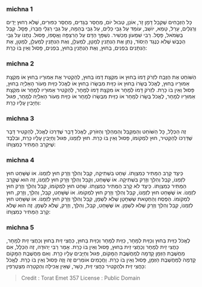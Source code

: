 
### michna 1
כָּל הַזְּבָחִים שֶׁקִּבֵּל דָּמָן זָר, אוֹנֵן, טְבוּל יוֹם, מְחֻסַּר בְּגָדִים, מְחֻסַּר כִּפּוּרִים, שֶׁלֹּא רְחוּץ יָדַיִם וְרַגְלַיִם, עָרֵל, טָמֵא, יוֹשֵׁב, עוֹמֵד עַל גַּבֵּי כֵלִים, עַל גַּבֵּי בְהֵמָה, עַל גַּבֵּי רַגְלֵי חֲבֵרוֹ, פָּסָל. קִבֵּל בַּשְּׂמֹאל, פָּסָל. רַבִּי שִׁמְעוֹן מַכְשִׁיר. נִשְׁפַּךְ הַדָּם עַל הָרִצְפָּה וַאֲסָפוֹ, פָּסוּל. נְתָנוֹ עַל גַּבֵּי הַכֶּבֶשׁ שֶׁלֹּא כְנֶגֶד הַיְסוֹד, נָתַן אֶת הַנִּתָּנִין לְמַטָּן, לְמַעְלָן, וְאֶת הַנִּתָּנִין לְמַעְלָן, לְמַטָּן, אֶת הַנִּתָּנִים בִּפְנִים, בַּחוּץ, וְאֶת הַנִּתָּנִין בַּחוּץ, בִּפְנִים, פָּסוּל וְאֵין בּוֹ כָרֵת: 

### michna 2
הַשּׁוֹחֵט אֶת הַזֶּבַח לִזְרֹק דָּמוֹ בַחוּץ אוֹ מִקְצָת דָּמוֹ בַחוּץ, לְהַקְטִיר אֶת אֵמוּרָיו בַּחוּץ אוֹ מִקְצָת אֵמוּרָיו בַּחוּץ, לֶאֱכֹל בְּשָׂרוֹ בַחוּץ אוֹ כַזַּיִת מִבְּשָׂרוֹ בַחוּץ אוֹ לֶאֱכֹל כַּזַּיִת מֵעוֹר הָאַלְיָה בַחוּץ, פָּסוּל וְאֵין בּוֹ כָרֵת. לִזְרֹק דָּמוֹ לְמָחָר אוֹ מִקְצָת דָּמוֹ לְמָחָר, לְהַקְטִיר אֵמוּרָיו לְמָחָר אוֹ מִקְצָת אֵמוּרָיו לְמָחָר, לֶאֱכֹל בְּשָׂרוֹ לְמָחָר אוֹ כַזַּיִת מִבְּשָׂרוֹ לְמָחָר אוֹ כַּזַּיִת מֵעוֹר הָאַלְיָה לְמָחָר, פִּגּוּל וְחַיָּבִין עָלָיו כָּרֵת: 

### michna 3
זֶה הַכְּלָל, כָּל הַשּׁוֹחֵט וְהַמְקַבֵּל וְהַמְהַלֵּךְ וְהַזּוֹרֵק, לֶאֱכֹל דָּבָר שֶׁדַּרְכּוֹ לֶאֱכֹל, לְהַקְטִיר דָּבָר שֶׁדַּרְכּוֹ לְהַקְטִיר, חוּץ לִמְקוֹמוֹ, פָּסוּל וְאֵין בּוֹ כָרֵת. חוּץ לִזְמַנּוֹ, פִּגּוּל וְחַיָּבִין עָלָיו כָּרֵת, וּבִלְבַד שֶׁיִּקְרַב הַמַּתִּיר כְּמִצְוָתוֹ: 

### michna 4
כֵּיצַד קָרַב הַמַּתִּיר כְּמִצְוָתוֹ. שָׁחַט בִּשְׁתִיקָה, קִבֵּל וְהִלֵּךְ וְזָרַק חוּץ לִזְמַנּוֹ. אוֹ שֶׁשָּׁחַט חוּץ לִזְמַנּוֹ, קִבֵּל וְהִלֵּךְ וְזָרַק בִּשְׁתִיקָה. אוֹ שֶׁשָּׁחַט, וְקִבֵּל וְהִלֵּךְ וְזָרַק חוּץ לִזְמַנּוֹ, זֶה הוּא שֶׁקָּרַב הַמַּתִּיר כְּמִצְוָתוֹ. כֵּיצַד לֹא קָרַב הַמַּתִּיר כְּמִצְוָתוֹ. שָׁחַט חוּץ לִמְקוֹמוֹ, קִבֵּל וְהִלֵּךְ וְזָרַק חוּץ לִזְמַנּוֹ. אוֹ שֶׁשָּׁחַט חוּץ לִזְמַנּוֹ, קִבֵּל וְהִלֵּךְ וְזָרַק חוּץ לִמְקוֹמוֹ. אוֹ שֶׁשָּׁחַט, קִבֵּל, וְהִלֵּךְ, וְזָרַק, חוּץ לִמְקוֹמוֹ. הַפֶּסַח וְהַחַטָּאת שֶׁשְּׁחָטָן שֶׁלֹּא לִשְׁמָן, קִבֵּל וְהִלֵּךְ וְזָרַק חוּץ לִזְמַנּוֹ. אוֹ שֶׁשָּׁחַט חוּץ לִזְמַנּוֹ, קִבֵּל וְהִלֵּךְ וְזָרַק שֶׁלֹּא לִשְׁמָן. אוֹ שֶּׁשָּׁחַט, קִבֵּל, וְהִלֵּךְ, וְזָרַק, שֶׁלֹּא לִשְׁמָן. זֶה הוּא שֶׁלֹּא קָרַב הַמַּתִּיר כְּמִצְוָתוֹ: 

### michna 5
לֶאֱכֹל כַּזַּיִת בַּחוּץ וְכַזַּיִת לְמָחָר, כַּזַּיִת לְמָחָר וְכַזַּיִת בַּחוּץ, כַּחֲצִי זַיִת בַּחוּץ וְכַחֲצִי זַיִת לְמָחָר, כַּחֲצִי זַיִת לְמָחָר וְכַחֲצִי זַיִת בַּחוּץ, פָּסוּל וְאֵין בּוֹ כָרֵת. אָמַר רַבִּי יְהוּדָה, זֶה הַכְּלָל, אִם מַחֲשֶׁבֶת הַזְּמָן קָדְמָה לְמַחֲשֶׁבֶת הַמָּקוֹם, פִּגּוּל וְחַיָּבִים עָלָיו כָּרֵת. וְאִם מַחֲשֶׁבֶת הַמָּקוֹם קָדְמָה לְמַחֲשֶׁבֶת הַזְּמָן, פָּסוּל וְאֵין בּוֹ כָרֵת. וַחֲכָמִים אוֹמְרִים זֶה וָזֶה פָסוּל וְאֵין בּוֹ כָרֵת. לֶאֱכֹל כַּחֲצִי זַיִת וּלְהַקְטִיר כַּחֲצִי זַיִת, כָּשֵׁר, שֶׁאֵין אֲכִילָה וְהַקְטָרָה מִצְטָרְפִין: 

>Credit : Torat Emet 357
>License : Public Domain 
